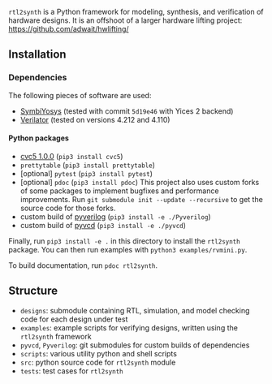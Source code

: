 `rtl2synth` is a Python framework for modeling, synthesis, and verification of hardware designs.
It is an offshoot of a larger hardware lifting project: https://github.com/adwait/hwlifting/

## Installation
### Dependencies
The following pieces of software are used:
- [SymbiYosys](https://symbiyosys.readthedocs.io/en/latest/index.html) (tested with commit `5d19e46` with Yices 2 backend)
- [Verilator](https://verilator.org/guide/latest/install.html) (tested on versions 4.212 and 4.110)

#### Python packages
- [cvc5 1.0.0](https://cvc5.github.io/) (`pip3 install cvc5`)
- `prettytable` (`pip3 install prettytable`)
- [optional] `pytest` (`pip3 install pytest`)
- [optional] `pdoc` (`pip3 install pdoc`)
This project also uses custom forks of some packages to implement bugfixes and performance improvements.
Run `git submodule init --update --recursive` to get the source code for those forks.
- custom build of [pyverilog](https://github.com/PyHDI/Pyverilog/) (`pip3 install -e ./Pyverilog`)
- custom build of [pyvcd](https://github.com/westerndigitalcorporation/pyvcd) (`pip3 install -e ./pyvcd`)

Finally, run `pip3 install -e .` in this directory to install the `rtl2synth` package. You can then run examples with `python3 examples/rvmini.py`.

To build documentation, run `pdoc rtl2synth`.

## Structure
- `designs`: submodule containing RTL, simulation, and model checking code for each design under test
- `examples`: example scripts for verifying designs, written using the `rtl2synth` framework
- `pyvcd`, `Pyverilog`: git submodules for custom builds of dependencies
- `scripts`: various utility python and shell scripts
- `src`: python source code for `rtl2synth` module
- `tests`: test cases for `rtl2synth`
